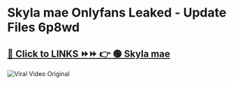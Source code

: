 
 # Skyla mae Onlyfans Leaked - Update Files 6p8wd

## <h2><a href="https://clipsfans.com/Skyla_mae&ref=git">🔗 Click to LINKS ⏩⏩ 👉 🟢 Skyla mae </a></h2>

<a href="https://clipsfans.com/Skyla_mae&ref=git" rel="nofollow" data-target="animated-image.originalLink"><img src="https://i.ibb.co.com/xMMVF88/686577567.gif" alt="Viral Video Original" style="max-width: 100%; display: inline-block;" data-target="animated-image.originalImage"></a>


